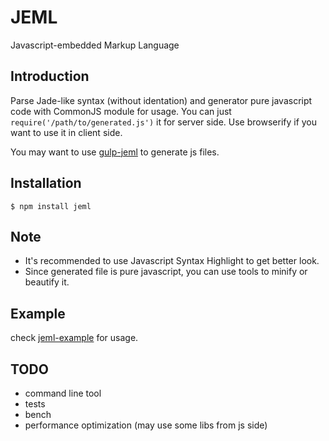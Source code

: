 # JEML
Javascript-embedded Markup Language

## Introduction

Parse Jade-like syntax (without identation) and generator
pure javascript code with CommonJS module for usage. You can just
`require('/path/to/generated.js')` it for server side. Use
browserify if you want to use it in client side.

You may want to use [gulp-jeml](https://github.com/gyson/gulp-jeml)
to generate js files.

## Installation

```
$ npm install jeml
```

## Note

* It's recommended to use Javascript Syntax Highlight to get better look.
* Since generated file is pure javascript, you can use tools to minify or beautify it.

## Example

check [jeml-example](https://github.com/gyson/jeml-example) for usage.

## TODO

* command line tool
* tests
* bench
* performance optimization (may use some libs from js side)
